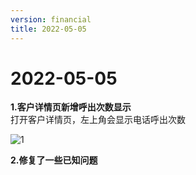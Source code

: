 ```yaml
---
version: financial
title: 2022-05-05
---
```

# 2022-05-05

<ImageViewer/>

**1.客户详情页新增呼出次数显示**  
打开客户详情页，左上角会显示电话呼出次数

![1](/assets/media/5.5.1.png "1")

**2.修复了一些已知问题**